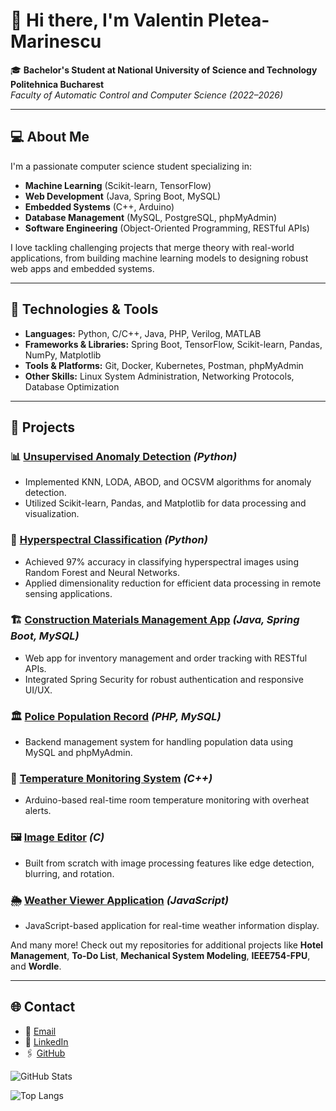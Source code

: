 # 👋 Hi there, I'm Valentin Pletea-Marinescu

🎓 **Bachelor's Student at National University of Science and Technology Politehnica Bucharest**  
*Faculty of Automatic Control and Computer Science (2022–2026)*

---

## 💻 About Me

I'm a passionate computer science student specializing in:
- **Machine Learning** (Scikit-learn, TensorFlow)
- **Web Development** (Java, Spring Boot, MySQL)
- **Embedded Systems** (C++, Arduino)
- **Database Management** (MySQL, PostgreSQL, phpMyAdmin)
- **Software Engineering** (Object-Oriented Programming, RESTful APIs)

I love tackling challenging projects that merge theory with real-world applications, from building machine learning models to designing robust web apps and embedded systems.

---

## 🔧 Technologies & Tools

- **Languages:** Python, C/C++, Java, PHP, Verilog, MATLAB
- **Frameworks & Libraries:** Spring Boot, TensorFlow, Scikit-learn, Pandas, NumPy, Matplotlib
- **Tools & Platforms:** Git, Docker, Kubernetes, Postman, phpMyAdmin
- **Other Skills:** Linux System Administration, Networking Protocols, Database Optimization

---

## 🚀 Projects

### 📊 [Unsupervised Anomaly Detection](https://github.com/Pletea-Marinescu-Valentin/unsupervised_anomaly_detection) *(Python)*
- Implemented KNN, LODA, ABOD, and OCSVM algorithms for anomaly detection.
- Utilized Scikit-learn, Pandas, and Matplotlib for data processing and visualization.

### 🌈 [Hyperspectral Classification](https://github.com/Pletea-Marinescu-Valentin/hyperspectral_classification) *(Python)*
- Achieved 97% accuracy in classifying hyperspectral images using Random Forest and Neural Networks.
- Applied dimensionality reduction for efficient data processing in remote sensing applications.

### 🏗️ [Construction Materials Management App](https://github.com/Pletea-Marinescu-Valentin/construction-materials-app) *(Java, Spring Boot, MySQL)*
- Web app for inventory management and order tracking with RESTful APIs.
- Integrated Spring Security for robust authentication and responsive UI/UX.

### 🏛️ [Police Population Record](https://github.com/Pletea-Marinescu-Valentin/police_population_record) *(PHP, MySQL)*
- Backend management system for handling population data using MySQL and phpMyAdmin.

### 🏃 [Temperature Monitoring System](https://github.com/Pletea-Marinescu-Valentin/Temperature-Monitoring-in-a-Room-with-Overheat-Indicator) *(C++)*
- Arduino-based real-time room temperature monitoring with overheat alerts.

### 🖼️ [Image Editor](https://github.com/Pletea-Marinescu-Valentin/Image-Editor) *(C)*
- Built from scratch with image processing features like edge detection, blurring, and rotation.

### 🌦️ [Weather Viewer Application](https://github.com/Pletea-Marinescu-Valentin/Weather-Viewer-Application) *(JavaScript)*
- JavaScript-based application for real-time weather information display.

And many more! Check out my repositories for additional projects like **Hotel Management**, **To-Do List**, **Mechanical System Modeling**, **IEEE754-FPU**, and **Wordle**.

---

## 🌐 Contact

- 📧 [Email](mailto:pletea.valentin2003@gmail.com)
- 💼 [LinkedIn](https://www.linkedin.com/in/valentin-pletea-marinescu-437561259/)
- 🖇️ [GitHub](https://github.com/Pletea-Marinescu-Valentin)

![GitHub Stats](https://github-readme-stats.vercel.app/api?username=Pletea-Marinescu-Valentin&show_icons=true&hide_title=true)

![Top Langs](https://github-readme-stats.vercel.app/api/top-langs/?username=Pletea-Marinescu-Valentin&layout=compact&hide=html)



